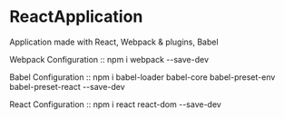 # ReactApplication
Application made with React, Webpack &amp; plugins, Babel 

Webpack Configuration ::
npm i webpack --save-dev

Babel Configuration :: 
npm i babel-loader babel-core babel-preset-env babel-preset-react --save-dev

React Configuration ::
npm i react react-dom --save-dev
